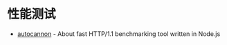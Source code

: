 # 性能测试

- [autocannon](https://github.com/mcollina/autocannon) - About
fast HTTP/1.1 benchmarking tool written in Node.js
